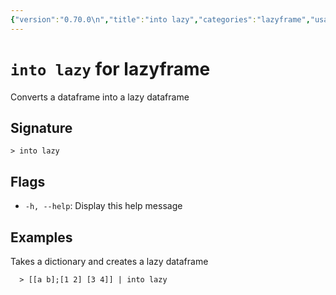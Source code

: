 ```yaml
---
{"version":"0.70.0\n","title":"into lazy","categories":"lazyframe","usage":"Converts a dataframe into a lazy dataframe\n"}
---
```

<!-- THIS FILE IS GENERATED BY update_book_commands.cjs USING NUSHELL'S HELP COMMANDS.
REFRAIN FROM EDITING IT MANUALLY.-->
# <code>into lazy</code> for lazyframe

<div class='command-title'>Converts a dataframe into a lazy dataframe</div>

## Signature

```> into lazy```

## Flags

 * ```-h, --help```: Display this help message
## Examples

  Takes a dictionary and creates a lazy dataframe
```shell
  > [[a b];[1 2] [3 4]] | into lazy
```


